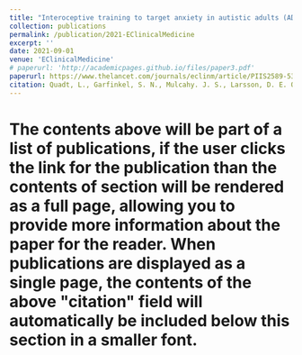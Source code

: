 ```yaml
---
title: "Interoceptive training to target anxiety in autistic adults (ADIE): A single-center, superiority randomized controlled trial"
collection: publications
permalink: /publication/2021-EClinicalMedicine
excerpt: ''
date: 2021-09-01
venue: 'EClinicalMedicine'
# paperurl: 'http://academicpages.github.io/files/paper3.pdf'
paperurl: https://www.thelancet.com/journals/eclinm/article/PIIS2589-5370(21)00322-9/fulltext
citation: Quadt, L., Garfinkel, S. N., Mulcahy. J. S., Larsson, D. E. O., Silva, M., Jones, A-M., Strauss, C., & Critchley, H. D. (2021). &quot;Interoceptive training to target anxiety in autistic adults (ADIE): A single-center, superiority randomized controlled trial.&quot; <i>EClinicalMedicine</i>. 39.'
---
```


# The contents above will be part of a list of publications, if the user clicks the link for the publication than the contents of section will be rendered as a full page, allowing you to provide more information about the paper for the reader. When publications are displayed as a single page, the contents of the above "citation" field will automatically be included below this section in a smaller font.
